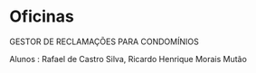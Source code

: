 # Oficinas
GESTOR DE RECLAMAÇÕES PARA CONDOMÍNIOS 

Alunos : Rafael de Castro Silva,
Ricardo Henrique Morais Mutão
